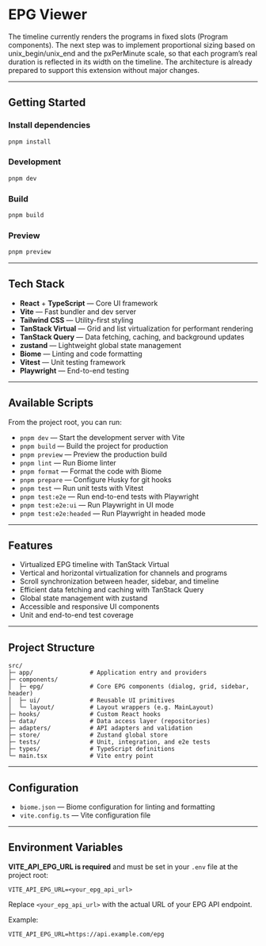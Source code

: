 # EPG Viewer

The timeline currently renders the programs in fixed slots (Program components).
The next step was to implement proportional sizing based on unix_begin/unix_end and the pxPerMinute scale, so that each program’s real duration is reflected in its width on the timeline.
The architecture is already prepared to support this extension without major changes.

---

## Getting Started

### Install dependencies

```sh
pnpm install
```

### Development

```sh
pnpm dev
```

### Build

```sh
pnpm build
```

### Preview

```sh
pnpm preview
```

---

## Tech Stack

- **React** + **TypeScript** — Core UI framework  
- **Vite** — Fast bundler and dev server  
- **Tailwind CSS** — Utility-first styling  
- **TanStack Virtual** — Grid and list virtualization for performant rendering  
- **TanStack Query** — Data fetching, caching, and background updates  
- **zustand** — Lightweight global state management  
- **Biome** — Linting and code formatting  
- **Vitest** — Unit testing framework  
- **Playwright** — End-to-end testing  

---

## Available Scripts

From the project root, you can run:

- `pnpm dev` — Start the development server with Vite  
- `pnpm build` — Build the project for production  
- `pnpm preview` — Preview the production build  
- `pnpm lint` — Run Biome linter  
- `pnpm format` — Format the code with Biome  
- `pnpm prepare` — Configure Husky for git hooks  
- `pnpm test` — Run unit tests with Vitest  
- `pnpm test:e2e` — Run end-to-end tests with Playwright  
- `pnpm test:e2e:ui` — Run Playwright in UI mode  
- `pnpm test:e2e:headed` — Run Playwright in headed mode  

---

## Features

- Virtualized EPG timeline with TanStack Virtual  
- Vertical and horizontal virtualization for channels and programs  
- Scroll synchronization between header, sidebar, and timeline  
- Efficient data fetching and caching with TanStack Query  
- Global state management with zustand  
- Accessible and responsive UI components  
- Unit and end-to-end test coverage  

---

## Project Structure

```
src/
├─ app/                # Application entry and providers
├─ components/
│  ├─ epg/             # Core EPG components (dialog, grid, sidebar, header)
│  ├─ ui/              # Reusable UI primitives
│  └─ layout/          # Layout wrappers (e.g. MainLayout)
├─ hooks/              # Custom React hooks
├─ data/               # Data access layer (repositories)
├─ adapters/           # API adapters and validation
├─ store/              # Zustand global store
├─ tests/              # Unit, integration, and e2e tests
├─ types/              # TypeScript definitions
└─ main.tsx            # Vite entry point
```

---

## Configuration

- `biome.json` — Biome configuration for linting and formatting  
- `vite.config.ts` — Vite configuration file  

---

## Environment Variables

**VITE_API_EPG_URL is required** and must be set in your `.env` file at the project root:

```
VITE_API_EPG_URL=<your_epg_api_url>
```

Replace `<your_epg_api_url>` with the actual URL of your EPG API endpoint.

Example:
```
VITE_API_EPG_URL=https://api.example.com/epg
```
